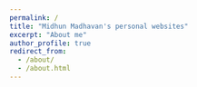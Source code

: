```yaml
---
permalink: /
title: "Midhun Madhavan's personal websites"
excerpt: "About me"
author_profile: true
redirect_from: 
  - /about/
  - /about.html
---
```




